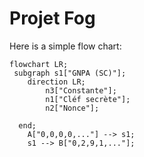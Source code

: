 # Projet Fog

Here is a simple flow chart:

```mermaid
flowchart LR;
 subgraph s1["GNPA (SC)"];
    direction LR;
        n3["Constante"];
        n1["Cléf secrète"];
        n2["Nonce"];
        
  end;
    A["0,0,0,0,..."] --> s1;
    s1 --> B["0,2,9,1,..."];
```